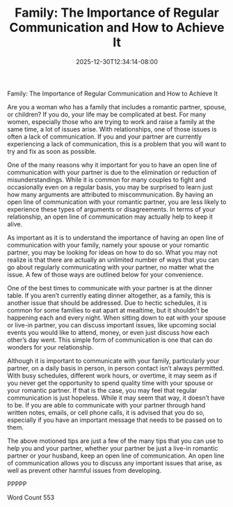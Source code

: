 ﻿---
title: "Family: The Importance of Regular Communication and How to Achieve It"
date: 2025-12-30T12:34:14-08:00
description: "TXT Tips for Web Success"
featured_image: "/images/TXT.jpg"
tags: ["TXT"]
---

Family: The Importance of Regular Communication and How to Achieve It

Are you a woman who has a family that includes a romantic partner, spouse, or children?  If you do, your life may be complicated at best. For many women, especially those who are trying to work and raise a family at the same time, a lot of issues arise.  With relationships, one of those issues is often a lack of communication.  If you and your partner are currently experiencing a lack of communication, this is a problem that you will want to try and fix as soon as possible.

One of the many reasons why it important for you to have an open line of communication with your partner is due to the elimination or reduction of misunderstandings.  While it is common for many couples to fight and occasionally even on a regular basis, you may be surprised to learn just how many arguments are attributed to miscommunication. By having an open line of communication with your romantic partner, you are less likely to experience these types of arguments or disagreements.  In terms of your relationship, an open line of communication may actually help to keep it alive.

As important as it is to understand the importance of having an open line of communication with your family, namely your spouse or your romantic partner, you may be looking for ideas on how to do so. What you may not realize is that there are actually an unlimited number of ways that you can go about regularly communicating with your partner, no matter what the issue. A few of those ways are outlined below for your convenience.

One of the best times to communicate with your partner is at the dinner table.  If you aren’t currently eating dinner altogether, as a family, this is another issue that should be addressed.  Due to hectic schedules, it is common for some families to eat apart at mealtime, but it shouldn’t be happening each and every night. When sitting down to eat with your spouse or live-in partner, you can discuss important issues, like upcoming social events you would like to attend, money, or even just discuss how each other’s day went.  This simple form of communication is one that can do wonders for your relationship.

Although it is important to communicate with your family, particularly your partner, on a daily basis in person, in person contact isn’t always permitted. With busy schedules, different work hours, or overtime, it may seem as if you never get the opportunity to spend quality time with your spouse or your romantic partner.  If that is the case, you may feel that regular communication is just hopeless.  While it may seem that way, it doesn’t have to be.  If you are able to communicate with your partner through hand written notes, emails, or cell phone calls, it is advised that you do so, especially if you have an important message that needs to be passed on to them.

The above motioned tips are just a few of the many tips that you can use to help you and your partner, whether your partner be just a live-in romantic partner or your husband, keep an open line of communication. An open line of communication allows you to discuss any important issues that arise, as well as prevent other harmful issues from developing.

PPPPP

Word Count 553

